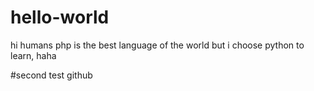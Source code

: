 # hello-world

hi humans
php is the best language of the world
but i choose python to learn, haha

#second test github
